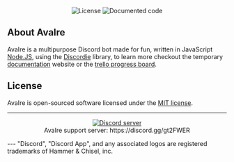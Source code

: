 <p align="center">
<!-- <img src="https://img.shields.io/badge/stable-0.1.0-179BE6.svg" alt="Latest Stable Version"> -->
<img src="https://img.shields.io/badge/license-MIT-4A8F80.svg" alt="License">
<img src="https://avaire.senither.com/badge.svg" alt="Documented code">
</p>

## About AvaIre

AvaIre is a multipurpose Discord bot made for fun, written in JavaScript [Node.JS](https://nodejs.org), using the [Discordie](https://qeled.github.io/discordie) library, to learn more checkout the temporary [documentation](https://avaire.senither.com/) website or the [trello progress board](https://trello.com/b/QgnuHY9g).

## License

AvaIre is open-sourced software licensed under the [MIT license](http://opensource.org/licenses/MIT).

---

<p align="center">
  <a href="https://discord.gg/gt2FWER"><img src="https://discordapp.com/api/guilds/284083636368834561/widget.png?style=banner2" alt="Discord server"></a>
  <br>AvaIre support server: https://discord.gg/gt2FWER
</p>
---
"Discord", "Discord App", and any associated logos are registered trademarks of Hammer & Chisel, inc.
